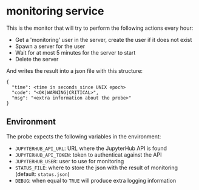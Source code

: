 # monitoring service

This is the monitor that will try to perform the following actions every hour:
- Get a 'monitoring' user in the server, create the user if it does not exist
- Spawn a server for the user
- Wait for at most 5 minutes for the server to start
- Delete the server

And writes the result into a json file with this structure:
```
{
  "time": <time in seconds since UNIX epoch>
  "code": "<OK|WARNING|CRITICAL>",
  "msg": "<extra information about the probe>"
}
```

## Environment 

The probe expects the following variables in the environment:
- `JUPYTERHUB_API_URL`: URL where the JupyterHub API is found
- `JUPYTERHUB_API_TOKEN`: token to authenticat against the API 
- `JUPYTERHUB_USER`: user to use for monitoring
- `STATUS_FILE`: where to store the json with the result of monitoring (default: `status.json`)
- `DEBUG`: when equal to `TRUE` will produce extra logging information
